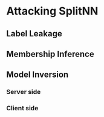 # Attacking SplitNN

## Label Leakage

## Membership Inference

## Model Inversion

### Server side

### Client side